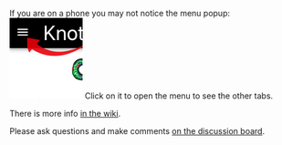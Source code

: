 If you are on a phone you may not notice the menu popup:
![main-menu](/main-menu.png)
Click on it to open the menu to see the other tabs.

There is more info [in the wiki](https://github.com/awootton/knotfreeiot/wiki).

Please ask questions and make comments [on the discussion board](https://github.com/awootton/knotfreeiot/discussions).